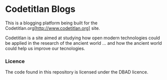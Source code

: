 # Codetitlan Blogs

This is a blogging platform being built for the Codetitlan.org[http://www.codetitlan.org] site.

Codetitlan is a site aimed at studying how open modern technologies could be applied in
the research of the ancient world ... and how the ancient world could help us improve our
tecnologies.

### Licence
The code found in this repository is licensed under the DBAD licence.
